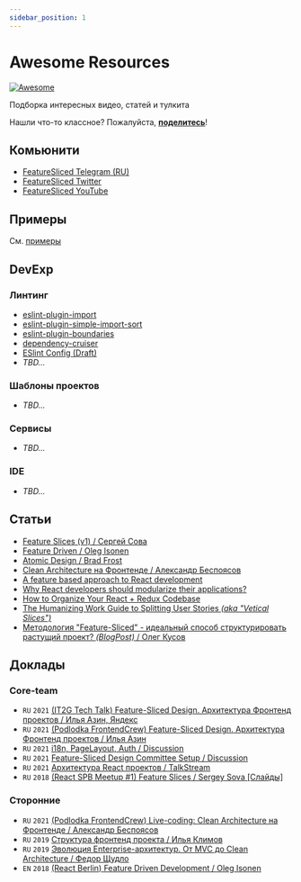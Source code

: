 ```yaml
---
sidebar_position: 1
---
```


# Awesome Resources

[![Awesome](https://awesome.re/badge.svg)](https://awesome.re)

Подборка интересных видео, статей и тулкита

Нашли что-то классное? Пожалуйста, **[поделитесь](https://github.com/feature-sliced/awesome/pulls)**!

## Комьюнити

- [FeatureSliced Telegram (RU)](https://t.me/feature_sliced)
- [FeatureSliced Twitter](https://twitter.com/feature_sliced)
- [FeatureSliced YouTube](https://www.youtube.com/channel/UCkng_PHLatpDKPOIKfI731A)

## Примеры

См. [примеры](https://feature-sliced.design/examples)

## DevExp

### Линтинг

- [eslint-plugin-import](https://github.com/benmosher/eslint-plugin-import)
- [eslint-plugin-simple-import-sort](https://github.com/lydell/eslint-plugin-simple-import-sort)
- [eslint-plugin-boundaries](https://github.com/javierbrea/eslint-plugin-boundaries)
- [dependency-cruiser](https://github.com/sverweij/dependency-cruiser)
- [ESlint Config (Draft)](https://gist.github.com/azinit/4cb940a1d4a3e05ef47e15aa18a9ecc5)
- *TBD...*

### Шаблоны проектов

- *TBD...*

### Сервисы

- *TBD...*

### IDE

- *TBD...*

## Статьи

- [Feature Slices (v1) / Сергей Сова](https://featureslices.dev/)
- [Feature Driven / Oleg Isonen](https://github.com/feature-sliced/documentation/tree/rc/feature-driven)
- [Atomic Design / Brad Frost](https://atomicdesign.bradfrost.com/table-of-contents/)
- [Clean Architecture на Фронтенде / Александр Беспоясов](https://dev.to/bespoyasov/clean-architecture-on-frontend-4311)
- [A feature based approach to React development](https://ryanlanciaux.com/blog/2017/08/20/a-feature-based-approach-to-react-development/)
- [Why React developers should modularize their applications?](https://alexmngn.medium.com/why-react-developers-should-modularize-their-applications-d26d381854c1)
- [How to Organize Your React + Redux Codebase](https://www.pluralsight.com/guides/how-to-organize-your-react-+-redux-codebase)
- [The Humanizing Work Guide to Splitting User Stories *(aka "Vetical Slices")*](https://www.humanizingwork.com/the-humanizing-work-guide-to-splitting-user-stories/)
- [Методология "Feature-Sliced" - идеальный способ структурировать растущий проект? *(BlogPost)* / Олег Кусов](https://okusov.ru/metodologiya-feature-sliced-idealnyj-sposob-strukturirovat-rastushij-proekt)

## Доклады

### Core-team

- `RU` `2021` [(IT2G Tech Talk) Feature-Sliced Design. Архитектура Фронтенд проектов / Илья Азин, Яндекс](https://youtu.be/TFA6zRO_Cl0)
- `RU` `2021` [(Podlodka FrontendCrew) Feature-Sliced Design. Архитектура Фронтенд проектов / Илья Азин](https://youtu.be/SnzPAr_FJ7w)
- `RU` `2021` [i18n, PageLayout, Auth / Discussion](https://youtu.be/b_nBvHWqxP8)
- `RU` `2021` [Feature-Sliced Design Committee Setup / Discussion](https://youtu.be/RQBslp8dngA)
- `RU` `2021` [Архитектура React проектов / TalkStream](https://youtu.be/h1YY7r9Uov8)
- `RU` `2018` [(React SPB Meetup #1) Feature Slices / Sergey Sova [Слайды]](https://t.me/feature_slices)

### Сторонние

- `RU` `2021` [(Podlodka FrontendCrew) Live-coding: Clean Architecture на Фронтенде / Александр Беспоясов](https://youtu.be/h4WQRqNjmX0)
- `RU` `2019` [Структура фронтенд проекта / Илья Климов](https://youtu.be/Sp8V-5k2ZaM)
- `RU` `2019` [Эволюция Enterprise-архитектур. От MVC до Clean Architecture / Федор Щудло](https://youtu.be/WXelYPjwmk0)
- `EN` `2018` [(React Berlin) Feature Driven Development / Oleg Isonen](https://youtu.be/BWAeYuWFHhs)
